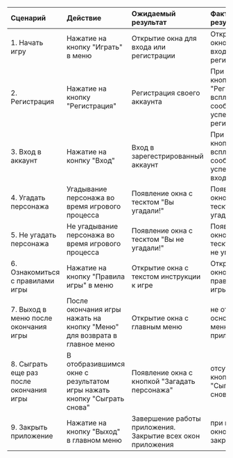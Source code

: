 |Сценарий|Действие|Ожидаемый результат|Фактический результат| Оценка|
|:---|:---|:---|:---|:---|
|1. Начать игру|Нажатие на кнопку "Играть" в меню|Открытие окна для входа или регистрации| Открылось окно для входа или регистрации| выполнено|
|2. Регистрация|Нажатие на кнопку "Региcтрация"|Регистрация своего аккаунта|При нажатии кнопки "Регистрация" всплыло сообщение об успешной регистрации| выполнено |
|3. Вход в аккаунт|Нажатие на конпку "Вход"|Вход в зарегестрированный аккаунт| При нажатии кнопки "Вход" всплыло сообщение об успешном входе|выполнено |
|4. Угадать персонажа|Угадывание персонажа во время игрового процесса|Появление окна с тесктом "Вы угадали!"|Появилось окно с тесктом "Вы угадали!" |выполнено |
|5. Не угадать персонажа|Не угадывание персонажа во время игрового процесса|Появление окна с тесктом "Вы не угадали!"|Появилось окно с тесктом "Вы не угадали!" |выполнено | |
|6. Ознакомиться с правилами игры|Нажатие на кнопку "Правила игры" в меню|Открытие окна с текстом инструкции к игре| Открылось окно с правилами игры |выполнено |
|7. Выход в меню после окончания игры|После окончания игры нажать на кнопку "Меню" для возврата в главное меню|Открытие окна с главным меню|не открылось основное меню приложения |не выполнено |
|8. Сыграть еще раз после окончания игры|В отобразившимся окне с результатом игры нажать кнопку "Сыграть снова"|Появление окна с кнопкой "Загадать персонажа" |отсутствует кнопка "Сыграть снова" | не выполнено |
|9. Закрыть приложение|Нажатие на кнопку "Выход" в главном меню|Завершение работы приложения. Закрытие всех окон приложения|при нажатии, окно закрылось |выполнено |

